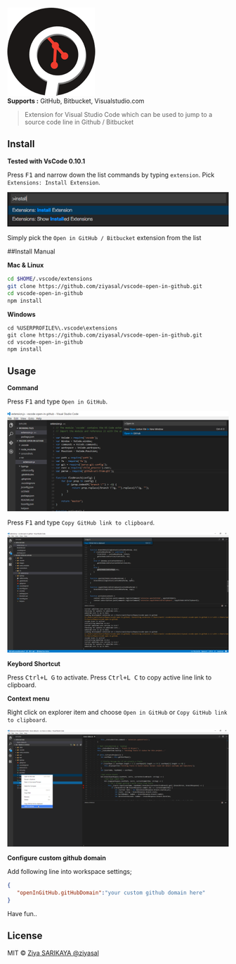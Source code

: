 ![vscode-open-in-github](images/icon_200.png?raw=true "Open in GitHub / Bitbucket / visualstudio.com")  
**Supports :** GitHub, Bitbucket, Visualstudio.com

> Extension for Visual Studio Code which can be used to jump to a source code line in Github / Bitbucket

## Install

**Tested with VsCode 0.10.1**  

Press <kbd>F1</kbd> and narrow down the list commands by typing `extension`. Pick `Extensions: Install Extension`.

![](screenshots/install.png?raw=true)

Simply pick the `Open in GitHub / Bitbucket` extension from the list

##Install Manual

**Mac & Linux**
```sh
cd $HOME/.vscode/extensions
git clone https://github.com/ziyasal/vscode-open-in-github.git
cd vscode-open-in-github
npm install
```

**Windows**
```
cd %USERPROFILE%\.vscode\extensions
git clone https://github.com/ziyasal/vscode-open-in-github.git
cd vscode-open-in-github
npm install
```

## Usage

**Command**  

Press <kbd>F1</kbd> and type `Open in GitHub`.

![](screenshots/open-in-github.png?raw=true)

Press <kbd>F1</kbd> and type `Copy GitHub link to clipboard`.

![](screenshots/copy.png?raw=true)

**Keybord Shortcut**  

 Press <kbd>Ctrl+L G</kbd> to activate.
 Press <kbd>Ctrl+L C</kbd> to copy active line link to clipboard.
 
**Context menu**  

Right click on explorer item and choose `Open in GitHub` or `Copy GitHub link to clipboard`.

![](screenshots/context-menu.png?raw=true)

**Configure custom github domain**  
 
 Add following line into workspace settings; 
 ```json
{
	"openInGitHub.gitHubDomain":"your custom github domain here"
}
```  
Have fun..

## License

MIT © [Ziya SARIKAYA @ziyasal](https://github.com/ziyasal)
